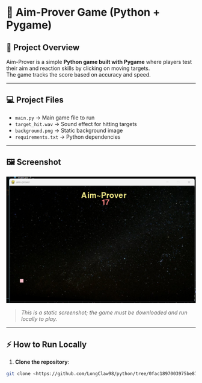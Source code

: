 # 🎯 Aim-Prover Game (Python + Pygame)

## 📌 Project Overview
Aim-Prover is a simple **Python game built with Pygame** where players test their aim and reaction skills by clicking on moving targets.  
The game tracks the score based on accuracy and speed.

---


## 💻 Project Files
- `main.py` → Main game file to run  
- `target_hit.wav` → Sound effect for hitting targets  
- `background.png` → Static background image  
- `requirements.txt` → Python dependencies  

---

## 🖼 Screenshot
![Game Screenshot](./aim-prover%20ss.png)  
> *This is a static screenshot; the game must be downloaded and run locally to play.*

---
## ⚡ How to Run Locally

1. **Clone the repository**:  
```bash
git clone <https://github.com/LongClaw98/python/tree/0fac1897003975be878fccedd76380d317f3f2b3/Aim-Prover>
